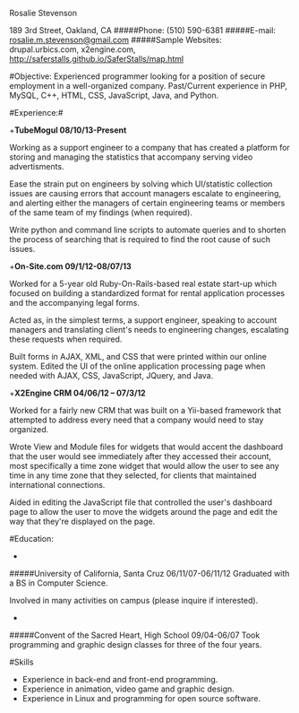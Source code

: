 Rosalie Stevenson

189 3rd Street, Oakland, CA
#####Phone: 
(510) 590-6381
#####E-mail:
rosalie.m.stevenson@gmail.com
#####Sample Websites:
drupal.urbics.com, x2engine.com, http://saferstalls.github.io/SaferStalls/map.html

#Objective:
Experienced programmer looking for a position of secure employment in a well-organized company. 
Past/Current experience in PHP, MySQL, C++, HTML, CSS, JavaScript, Java, and Python.

#Experience:#

+**TubeMogul 08/10/13-Present**

   Working as a support engineer to a company that has created a platform for storing and managing the statistics that accompany serving video advertisments. 

  Ease the strain put on engineers by solving which UI/statistic collection issues are causing errors that account managers escalate to engineering, and alerting either the managers of certain engineering teams or members of the same team of my findings (when required).

   Write python and command line scripts to automate queries and to shorten the process of searching that is required to find the root cause of such issues.

+**On-Site.com               09/1/12-08/07/13**

  Worked for a 5-year old Ruby-On-Rails-based real estate start-up which focused on building a standardized format for rental application processes and the accompanying legal forms.

   Acted as, in the simplest terms, a support engineer, speaking to account managers and translating client's needs to engineering changes, escalating these requests when required.

   Built forms in AJAX, XML, and CSS that were printed within our online system.
Edited the UI of the online application processing page when needed with AJAX, CSS, JavaScript, JQuery, and Java.

+**X2Engine CRM       04/06/12 – 07/3/12**

   Worked for a fairly new CRM that was built on a Yii-based framework that attempted to address every need that a company would need to stay organized. 

   Wrote View and Module files for widgets that would accent the dashboard that the user would see immediately after they accessed their account, most specifically a time zone widget that would allow the user to see any time in any time zone that they selected, for clients that maintained international connections.

   Aided in editing the JavaScript file that controlled the user's dashboard page to allow the user to move the widgets around the page and edit the way that they're displayed on the page.

#Education:

*
#####University of California, Santa Cruz       06/11/07-06/11/12
   Graduated with a BS in Computer Science.

   Involved in many activities on campus (please inquire if interested).

*
#####Convent of the Sacred Heart, High School   09/04-06/07
   Took programming and graphic design classes for three of the four years.

#Skills
* Experience in back-end and front-end programming.
* Experience in animation, video game and graphic design.
* Experience in Linux and programming for open source software.


